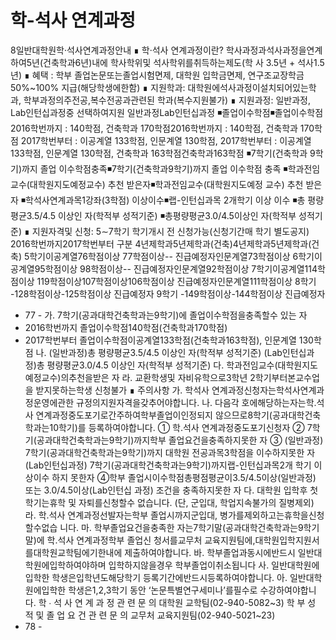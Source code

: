 # 학-석사 연계과정

8일반대학원학·석사연계과정안내
∎ 학·석사 연계과정이란?
학사과정과석사과정을연계하여5년(건축학과6년)내에 학사학위및 석사학위를취득하는제도(학
사 3.5년 + 석사1.5년)
∎ 혜택 : 학부 졸업논문또는졸업시험면제, 대학원 입학금면제,
연구조교장학금50%~100% 지급(해당학생에한함)
∎ 지원학과: 대학원에석사과정이설치되어있는학과, 학부과정의주전공,복수전공과관련된
학과(복수지원불가)
∎ 지원과정: 일반과정, Lab인턴십과정중 선택하여지원
일반과정Lab인턴십과정
◾졸업이수학점◾졸업이수학점
2016학번까지 : 140학점, 건축학과 170학점2016학번까지 : 140학점, 건축학과 170학점
2017학번부터 : 이공계열 133학점, 인문계열 130학점, 2017학번부터 : 이공계열 133학점, 인문계열 130학점,
건축학과 163학점건축학과163학점
◾7학기(건축학과 9학기)까지 졸업 이수학점충족◾7학기(건축학과9학기)까지 졸업 이수학점 충족
◾학과전임교수(대학원지도예정교수) 추천 받은자◾학과전임교수(대학원지도예정 교수) 추천 받은자
◾학석사연계과목1강좌(3학점) 이상이수◾랩-인턴십과목 2개학기 이상 이수
◾총 평량평균3.5/4.5 이상인 자(학적부 성적기준) ◾총평량평균3.0/4.5이상인 자(학적부 성적기준)
∎ 지원자격및 신청: 5∼7학기 학기개시 전 신청가능(신청기간매 학기 별도공지)
2016학번까지2017학번부터
구분
4년제학과5년제학과(건축)4년제학과5년제학과(건축)
5학기이공계열76학점이상
77학점이상--
진급예정자인문계열73학점이상
6학기이공계열95학점이상
98학점이상--
진급예정자인문계열92학점이상
7학기이공계열114학점이상
119학점이상107학점이상106학점이상
진급예정자인문계열111학점이상
8학기
-128학점이상-125학점이상
진급예정자
9학기
-149학점이상-144학점이상
진급예정자
- 77 -
가. 7학기(공과대학건축학과는9학기)에 졸업이수학점을충족할수 있는 자
- 2016학번까지 졸업이수학점140학점(건축학과170학점)
- 2017학번부터 졸업이수학점이공계열133학점(건축학과163학점), 인문계열 130학점
나. (일반과정)총 평량평균3.5/4.5 이상인 자(학적부 성적기준)
(Lab인턴십과정)총 평량평균3.0/4.5 이상인 자(학적부 성적기준)
다. 학과전임교수(대학원지도예정교수)의추천을받은 자
라. 교환학생및 자비유학으로3학년 2학기부터본교수업을 받지못하는학생 신청불가
∎ 주의사항
가. 학석사 연계과정신청자는학석사연계과정운영에관한 규정의지원자격을갖추어야합니다.
나. 다음각 호에해당하는자는학․석사 연계과정중도포기로간주하여학부졸업이인정되지
않으므로8학기(공과대학건축학과는10학기)를 등록하여야합니다.
① 학․석사 연계과정중도포기신청자
② 7학기(공과대학건축학과는9학기)까지학부 졸업요건을충족하지못한 자
③ (일반과정) 7학기(공과대학건축학과는9학기)까지 대학원 전공과목3학점을 이수하지못한 자
(Lab인턴십과정) 7학기(공과대학건축학과는9학기)까지랩-인턴십과목2개 학기 이상이수
하지 못한자
④학부 졸업시이수학점총평점평균이3.5/4.5이상(일반과정) 또는 3.0/4.5이상(Lab인턴십
과정) 조건을 충족하지못한 자
다. 대학원 입학후 첫 학기는휴학 및 자퇴를신청할수 없습니다.
(단, 군입대, 학업지속불가의 질병제외)
라. 학․석사 연계과정선발자는학부 졸업시까지군입대, 병가를제외하고는휴학을신청할수없습
니다.
마. 학부졸업요건을충족한 자는7학기말(공과대학건축학과는9학기말)에 학․석사 연계과정학부 졸업신
청서를교무처 교육지원팀에,대학원입학지원서를대학원교학팀에기한내에 제출하여야합니다.
바. 학부졸업과동시에반드시 일반대학원에입학하여야하며 입학하지않을경우 학부졸업이취소됩니다
사. 일반대학원에입학한 학생은입학년도해당학기 등록기간에반드시등록하여야합니다.
아. 일반대학원에입학한 학생은1,2,3학기 동안 ‘논문특별연구세미나’를필수로 수강하여야합니다.
학 ∙ 석 사 연 계 과 정 관 련 문 의 대학원 교학팀(02-940-5082~3)
학 부 성 적 및 졸 업 요 건 관 련 문 의 교무처 교육지원팀(02-940-5021~23)
- 78 -

